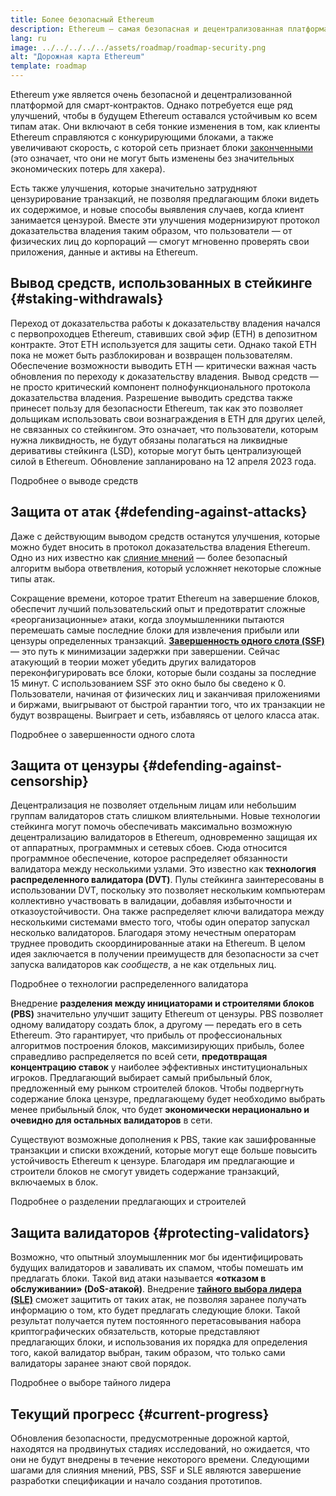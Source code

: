 ```yaml
---
title: Более безопасный Ethereum
description: Ethereum — самая безопасная и децентрализованная платформа для смарт-контрактов из существующих. Однако потребуется еще ряд улучшений, чтобы в будущем Ethereum оставался устойчивым к любому уровню атак.
lang: ru
image: ../../../../../assets/roadmap/roadmap-security.png
alt: "Дорожная карта Ethereum"
template: roadmap
---
```


Ethereum уже является очень безопасной и децентрализованной платформой для смарт-контрактов. Однако потребуется еще ряд улучшений, чтобы в будущем Ethereum оставался устойчивым ко всем типам атак. Они включают в себя тонкие изменения в том, как клиенты Ethereum справляются с конкурирующими блоками, а также увеличивают скорость, с которой сеть признает блоки [законченными](/developers/docs/consensus-mechanisms/pos/#finality) (это означает, что они не могут быть изменены без значительных экономических потерь для хакера).

Есть также улучшения, которые значительно затрудняют цензурирование транзакций, не позволяя предлагающим блоки видеть их содержимое, и новые способы выявления случаев, когда клиент занимается цензурой. Вместе эти улучшения модернизируют протокол доказательства владения таким образом, что пользователи — от физических лиц до корпораций — смогут мгновенно проверять свои приложения, данные и активы на Ethereum.

## Вывод средств, использованных в стейкинге {#staking-withdrawals}

Переход от доказательства работы к доказательству владения начался с первопроходцев Ethereum, ставивших свой эфир (ЕТН) в депозитном контракте. Этот ЕТН используется для защиты сети. Однако такой ЕТН пока не может быть разблокирован и возвращен пользователям. Обеспечение возможности выводить ЕТН — критически важная часть обновления по переходу к доказательству владения. Вывод средств — не просто критический компонент полнофункционального протокола доказательства владения. Разрешение выводить средства также принесет пользу для безопасности Ethereum, так как это позволяет дольщикам использовать свои вознаграждения в ЕТН для других целей, не связанных со стейкингом. Это означает, что пользователи, которым нужна ликвидность, не будут обязаны полагаться на ликвидные деривативы стейкинга (LSD), которые могут быть централизующей силой в Ethereum. Обновление запланировано на 12 апреля 2023 года.

<ButtonLink variant="outline-color" to="/staking/withdrawals/">Подробнее о выводе средств</ButtonLink>

## Защита от атак {#defending-against-attacks}

Даже с действующим выводом средств останутся улучшения, которые можно будет вносить в протокол доказательства владения Ethereum. Одно из них известно как [слияние мнений](https://ethresear.ch/t/view-merge-as-a-replacement-for-proposer-boost/13739) — более безопасный алгоритм выбора ответвления, который усложняет некоторые сложные типы атак.

Сокращение времени, которое тратит Ethereum на завершение блоков, обеспечит лучший пользовательский опыт и предотвратит сложные «реорганизационные» атаки, когда злоумышленники пытаются перемешать самые последние блоки для извлечения прибыли или цензуры определенных транзакций. [**Завершенность одного слота (SSF)**](/roadmap/single-slot-finality/) — это путь к минимизации задержки при завершении. Сейчас атакующий в теории может убедить других валидаторов переконфигурировать все блоки, которые были созданы за последние 15 минут. С использованием SSF это окно было бы сведено к 0. Пользователи, начиная от физических лиц и заканчивая приложениями и биржами, выигрывают от быстрой гарантии того, что их транзакции не будут возвращены. Выиграет и сеть, избавляясь от целого класса атак.

<ButtonLink variant="outline-color" to="/roadmap/single-slot-finality/">Подробнее о завершенности одного слота</ButtonLink>

## Защита от цензуры {#defending-against-censorship}

Децентрализация не позволяет отдельным лицам или небольшим группам валидаторов стать слишком влиятельными. Новые технологии стейкинга могут помочь обеспечивать максимально возможную децентрализацию валидаторов в Ethereum, одновременно защищая их от аппаратных, программных и сетевых сбоев. Сюда относится программное обеспечение, которое распределяет обязанности валидатора между несколькими узлами. Это известно как **технология распределенного валидатора (DVT)**. Пулы стейкинга заинтересованы в использовании DVT, поскольку это позволяет нескольким компьютерам коллективно участвовать в валидации, добавляя избыточности и отказоустойчивости. Она также распределяет ключи валидатора между несколькими системами вместо того, чтобы один оператор запускал несколько валидаторов. Благодаря этому нечестным операторам труднее проводить скоординированные атаки на Ethereum. В целом идея заключается в получении преимуществ для безопасности за счет запуска валидаторов как _сообществ_, а не как отдельных лиц.

<ButtonLink variant="outline-color" to="/staking/dvt/">Подробнее о технологии распределенного валидатора</ButtonLink>

Внедрение **разделения между инициаторами и строителями блоков (PBS)** значительно улучшит защиту Ethereum от цензуры. PBS позволяет одному валидатору создать блок, а другому — передать его в сеть Ethereum. Это гарантирует, что прибыль от профессиональных алгоритмов построения блоков, максимизирующих прибыль, более справедливо распределяется по всей сети, **предотвращая концентрацию ставок** у наиболее эффективных институциональных игроков. Предлагающий выбирает самый прибыльный блок, предложенный ему рынком строителей блоков. Чтобы подвергнуть содержание блока цензуре, предлагающему будет необходимо выбрать менее прибыльный блок, что будет **экономически нерационально и очевидно для остальных валидаторов** в сети.

Существуют возможные дополнения к PBS, такие как зашифрованные транзакции и списки вхождений, которые могут еще больше повысить устойчивость Ethereum к цензуре. Благодаря им предлагающие и строители блоков не смогут увидеть содержание транзакций, включаемых в блок.

<ButtonLink variant="outline-color" to="/roadmap/pbs/">Подробнее о разделении предлагающих и строителей</ButtonLink>

## Защита валидаторов {#protecting-validators}

Возможно, что опытный злоумышленник мог бы идентифицировать будущих валидаторов и заваливать их спамом, чтобы помешать им предлагать блоки. Такой вид атаки называется **«отказом в обслуживании»‎ (DoS-атакой)**. Внедрение [**тайного выбора лидера (SLE)**](/roadmap/secret-leader-election) сможет защитить от таких атак, не позволяя заранее получать информацию о том, кто будет предлагать следующие блоки. Такой результат получается путем постоянного перетасовывания набора криптографических обязательств, которые представляют предлагающих блоки, и использования их порядка для определения того, какой валидатор выбран, таким образом, что только сами валидаторы заранее знают свой порядок.

<ButtonLink variant="outline-color" to="/roadmap/secret-leader-election">Подробнее о выборе тайного лидера</ButtonLink>

## Текущий прогресс {#current-progress}

Обновления безопасности, предусмотренные дорожной картой, находятся на продвинутых стадиях исследований, но ожидается, что они не будут внедрены в течение некоторого времени. Следующими шагами для слияния мнений, PBS, SSF и SLE являются завершение разработки спецификации и начало создания прототипов.
